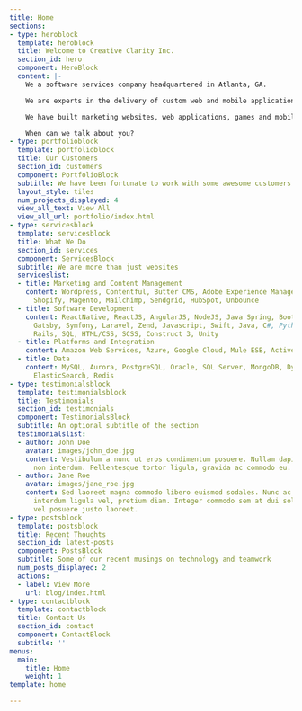 ```yaml
---
title: Home
sections:
- type: heroblock
  template: heroblock
  title: Welcome to Creative Clarity Inc.
  section_id: hero
  component: HeroBlock
  content: |-
    We a software services company headquartered in Atlanta, GA.

    We are experts in the delivery of custom web and mobile applications for companies of all sizes, from startups to Fortune 500.

    We have built marketing websites, web applications, games and mobile apps reaching millions of people worldwide.

    When can we talk about you?
- type: portfolioblock
  template: portfolioblock
  title: Our Customers
  section_id: customers
  component: PortfolioBlock
  subtitle: We have been fortunate to work with some awesome customers
  layout_style: tiles
  num_projects_displayed: 4
  view_all_text: View All
  view_all_url: portfolio/index.html
- type: servicesblock
  template: servicesblock
  title: What We Do
  section_id: services
  component: ServicesBlock
  subtitle: We are more than just websites
  serviceslist:
  - title: Marketing and Content Management
    content: Wordpress, Contentful, Butter CMS, Adobe Experience Manager, Drupal,
      Shopify, Magento, Mailchimp, Sendgrid, HubSpot, Unbounce
  - title: Software Development
    content: ReactNative, ReactJS, AngularJS, NodeJS, Java Spring, Bootstrap, Material,
      Gatsby, Symfony, Laravel, Zend, Javascript, Swift, Java, C#, Python, Ruby on
      Rails, SQL, HTML/CSS, SCSS, Construct 3, Unity
  - title: Platforms and Integration
    content: Amazon Web Services, Azure, Google Cloud, Mule ESB, ActiveMQ
  - title: Data
    content: MySQL, Aurora, PostgreSQL, Oracle, SQL Server, MongoDB, DynamoDB, Solr,
      ElasticSearch, Redis
- type: testimonialsblock
  template: testimonialsblock
  title: Testimonials
  section_id: testimonials
  component: TestimonialsBlock
  subtitle: An optional subtitle of the section
  testimonialslist:
  - author: John Doe
    avatar: images/john_doe.jpg
    content: Vestibulum a nunc ut eros condimentum posuere. Nullam dapibus quis nunc
      non interdum. Pellentesque tortor ligula, gravida ac commodo eu.
  - author: Jane Roe
    avatar: images/jane_roe.jpg
    content: Sed laoreet magna commodo libero euismod sodales. Nunc ac libero convallis,
      interdum ligula vel, pretium diam. Integer commodo sem at dui sollicitudin,
      vel posuere justo laoreet.
- type: postsblock
  template: postsblock
  title: Recent Thoughts
  section_id: latest-posts
  component: PostsBlock
  subtitle: Some of our recent musings on technology and teamwork
  num_posts_displayed: 2
  actions:
  - label: View More
    url: blog/index.html
- type: contactblock
  template: contactblock
  title: Contact Us
  section_id: contact
  component: ContactBlock
  subtitle: ''
menus:
  main:
    title: Home
    weight: 1
template: home

---
```

